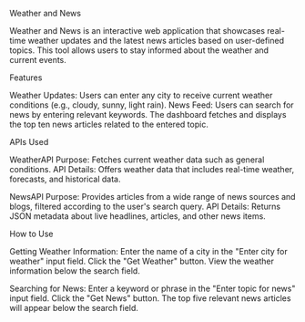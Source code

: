 Weather and News

Weather and News is an interactive web application that showcases real-time weather updates and the latest news articles based on user-defined topics. This tool allows users to stay informed about the weather and current events.

Features

Weather Updates: Users can enter any city to receive current weather conditions (e.g., cloudy, sunny, light rain).
News Feed: Users can search for news by entering relevant keywords. The dashboard fetches and displays the top ten news articles related to the entered topic.

APIs Used

WeatherAPI
Purpose: Fetches current weather data such as general conditions.
API Details: Offers weather data that includes real-time weather, forecasts, and historical data.

NewsAPI
Purpose: Provides articles from a wide range of news sources and blogs, filtered according to the user's search query.
API Details: Returns JSON metadata about live headlines, articles, and other news items.

How to Use

Getting Weather Information:
Enter the name of a city in the "Enter city for weather" input field.
Click the "Get Weather" button.
View the weather information below the search field.

Searching for News:
Enter a keyword or phrase in the "Enter topic for news" input field.
Click the "Get News" button.
The top five relevant news articles will appear below the search field.